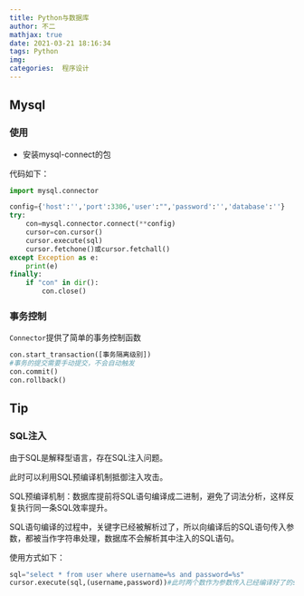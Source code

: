 ```yaml
---
title: Python与数据库
author: 不二
mathjax: true
date: 2021-03-21 18:16:34
tags: Python
img:
categories:  程序设计
---
```


## Mysql

### 使用

- 安装mysql-connect的包

代码如下：

```Python
import mysql.connector

config={'host':'','port':3306,'user':"",'password':'','database':''}
try:
    con=mysql.connector.connect(**config)
	cursor=con.cursor()
	cursor.execute(sql)
	cursor.fetchone()或cursor.fetchall()
except Exception as e:
    print(e)
finally:
    if "con" in dir():
        con.close()
```

### 事务控制

`Connector`提供了简单的事务控制函数

```Python
con.start_transaction([事务隔离级别])
#事务的提交需要手动提交，不会自动触发
con.commit()
con.rollback()
```



## Tip

### SQL注入

由于SQL是解释型语言，存在SQL注入问题。

此时可以利用SQL预编译机制抵御注入攻击。

SQL预编译机制：数据库提前将SQL语句编译成二进制，避免了词法分析，这样反复执行同一条SQL效率提升。

SQL语句编译的过程中，关键字已经被解析过了，所以向编译后的SQL语句传入参数，都被当作字符串处理，数据库不会解析其中注入的SQL语句。

使用方式如下：

```Python
sql="select * from user where username=%s and password=%s"
cursor.execute(sql,(username,password))#此时两个数作为参数传入已经编译好了的sql语句中
```

